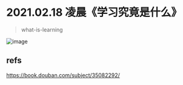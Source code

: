 # 2021.02.18 凌晨《学习究竟是什么》

> what-is-learning


![image](https://user-images.githubusercontent.com/7291672/108362127-52507a00-722e-11eb-9202-77faa792a102.png)


## refs


https://book.douban.com/subject/35082292/
